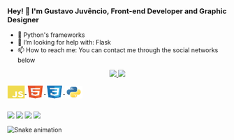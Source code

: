 ### Hey! 👋 I'm Gustavo Juvêncio, Front-end Developer and Graphic Designer 

<!-- - 🔭 I’m currently working on ... -->
- 🌱 Python's frameworks
- 🤔 I’m looking for help with: Flask
- 📫 How to reach me: You can contact me through the social networks below 

<div align="center">
  <a href="https://github.com/gustavo-crtl">
  <img height="180em" src="https://github-readme-stats.vercel.app/api?username=gustavo-crtl&show_icons=true&theme=dark&include_all_commits=true&count_private=true"/>
  <img height="180em" src="https://github-readme-stats.vercel.app/api/top-langs/?username=gustavo-crtl&layout=compact&langs_count=7&theme=dark"/>
</div>
<div style="display: inline_block"><br>
  <img align="center" alt="Juvs-Js" height="30" width="40" src="https://raw.githubusercontent.com/devicons/devicon/master/icons/javascript/javascript-plain.svg">
  <img align="center" alt="Juvs-HTML" height="30" width="40" src="https://raw.githubusercontent.com/devicons/devicon/master/icons/html5/html5-original.svg">
  <img align="center" alt="Juvs-CSS" height="30" width="40" src="https://raw.githubusercontent.com/devicons/devicon/master/icons/css3/css3-original.svg">
  <img align="center" alt="Juvs-Python" height="30" width="40" src="https://raw.githubusercontent.com/devicons/devicon/master/icons/python/python-original.svg">
</div>
  
  ##
 
<div>
  <a href="https://instagram.com/meninojuvs" target="_blank"><img src="https://img.shields.io/badge/-Instagram-%23E4405F?style=for-the-badge&logo=instagram&logoColor=white" target="_blank"></a>
  <a href="https://www.linkedin.com/in/gustavo-juvs/" target="_blank"><img src="https://img.shields.io/badge/-LinkedIn-%230077B5?style=for-the-badge&logo=linkedin&logoColor=white" target="_blank"></a> 
  <a href = "https://www.facebook.com/gustavo.juvencio.7"><img src="https://img.shields.io/badge/Facebook-1877F2?style=for-the-badge&logo=facebook&logoColor=white" target="_blank"></a>
  <a href = "mailto:gustavo.juvencio10@gmail.com"><img src="https://img.shields.io/badge/-Gmail-%23333?style=for-the-badge&logo=gmail&logoColor=white" target="_blank"></a>
 
  ![Snake animation](https://github.com/gustavo-crtl/gustavo-crtl/blob/output/github-contribution-grid-snake.svg)
 
</div>
